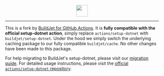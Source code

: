 <div align="center">
    <img src="https://buildjet.com/buildjet-for-github-actions-logo2.svg" height="38">
</div>

---

This is a fork by [BuildJet for GitHub Actions](https://buildjet.com/for-github-actions).
It is **fully compatible with the official setup-dotnet action**, simply replace `actions/setup-dotnet` with `buildjet/setup-dotnet`.
Under the hood we simply switch the underlying caching package to our fully compatible `buildjet/cache`. No other changes have been made to this package.

For help migrating to BuildJet's setup-dotnet, please visit our [migration guide](https://buildjet.com/for-github-actions/docs/guides/migrating-to-buildjet-cache).
For detailed usage instructions, please visit the [official `actions/setup-dotnet` repository](https://github.com/actions/setup-dotnet).
